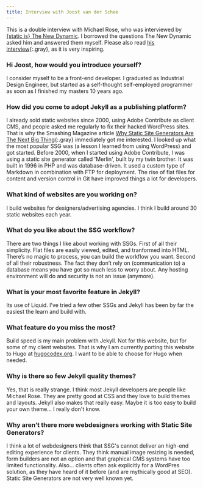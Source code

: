 ```yaml
---
title: Interview with Joost van der Schee
---
```


This is a double interview with Michael Rose, who was interviewed by [{static is} The New Dynamic](https://www.thenewdynamic.org). I borrowed the questions The New Dynamic asked him and answered them myself. Please also read [his interview](https://www.thenewdynamic.org/article/interview-michael-rose/){:.gray}, as it is very inspiring.

### Hi Joost, how would you introduce yourself?

I consider myself to be a front-end developer. I graduated as Industrial Design Engineer, but started as a self-thought self-employed programmer as soon as I finished my masters 10 years ago.

### How did you come to adopt Jekyll as a publishing platform?

I already sold static websites since 2000, using Adobe Contribute as client CMS, and people asked me regularly to fix their hacked WordPress sites. That is why the Smashing Magazine article [Why Static Site Generators Are The Next Big Thing](https://www.smashingmagazine.com/2015/11/modern-static-website-generators-next-big-thing/){:.gray} immediately got me interested. I looked up what the most popular SSG was (a lesson I learned from using WordPress) and got started. Before 2000, when I started using Adobe Contribute, I was using a static site generator called 'Merlin', built by my twin brother. It was built in 1996 in PHP and was database-driven. It used a custom type of Markdown in combination with FTP for deployment. The rise of flat files for content and version control in Git have improved things a lot for developers.

### What kind of websites are you working on?

I build websites for designers/advertising agencies. I think I build around 30 static websites each year.

### What do you like about the SSG workflow?

There are two things I like about working with SSGs. First of all their simplicity. Flat files are easily viewed, edited, and tranformed into HTML. There’s no magic to process, you can build the workflow you want. Second of all their robustness. The fact they don’t rely on (communication to) a database means you have got so much less to worry about. Any hosting environment will do and security is not an issue (anymore).

### What is your most favorite feature in Jekyll?

Its use of Liquid. I’ve tried a few other SSGs and Jekyll has been by far the easiest the learn and build with.

### What feature do you miss the most?

Build speed is my main problem with Jekyll. Not for this website, but for some of my client websites. That is why I am currently porting this website to Hugo at [hugocodex.org](http://hugocodex.org). I want to be able to choose for Hugo when needed.

### Why is there so few Jekyll quality themes?

Yes, that is really strange. I think most Jekyll developers are people like Michael Rose. They are pretty good at CSS and they love to build themes and layouts. Jekyll also makes that really easy. Maybe it is too easy to build your own theme... I really don't know.

### Why aren’t there more webdesigners working with Static Site Generators?

I think a lot of webdesigners think that SSG's cannot deliver an high-end editing experience for clients. They think manual image resizing is needed, form builders are not an option and that graphical CMS systems have too limited functionality. Also... clients often ask explicitly for a WordPres solution, as they have heard of it before (and are mythically good at SEO). Static Site Generators are not very well known yet.